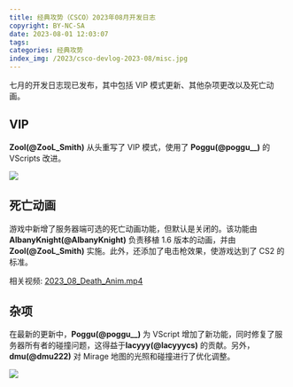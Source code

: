 ```yaml
---
title: 经典攻势（CSCO）2023年08月开发日志
copyright: BY-NC-SA
date: 2023-08-01 12:03:07
tags:
categories: 经典攻势
index_img: /2023/csco-devlog-2023-08/misc.jpg
---
```


七月的开发日志现已发布，其中包括 VIP 模式更新、其他杂项更改以及死亡动画。

## VIP

**Zool(@ZooL_Smith)** 从头重写了 VIP 模式，使用了 **Poggu(@poggu\_\_)** 的 VScripts 改进。

![](vip.png)

## 死亡动画

游戏中新增了服务器端可选的死亡动画功能，但默认是关闭的。该功能由**AlbanyKnight(@AlbanyKnight)** 负责移植 1.6 版本的动画，并由 **Zool(@ZooL_Smith)** 实施。此外，还添加了电击枪效果，使游戏达到了 CS2 的标准。

相关视频: [2023_08_Death_Anim.mp4](https://storage.p90.icu/CSCO/2023_08_Death_Anim.mp4)

## 杂项

在最新的更新中，**Poggu(@poggu\_\_)** 为 VScript 增加了新功能，同时修复了服务器所有者的碰撞问题，这得益于**lacyyy(@lacyyycs)** 的贡献。另外，**dmu(@dmu222)** 对 Mirage 地图的光照和碰撞进行了优化调整。

![](misc.jpg)
